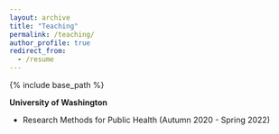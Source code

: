 ```yaml
---
layout: archive
title: "Teaching"
permalink: /teaching/
author_profile: true
redirect_from:
  - /resume
---
```


{% include base_path %}


**University of Washington**

* Research Methods for Public Health (Autumn 2020 - Spring 2022)
